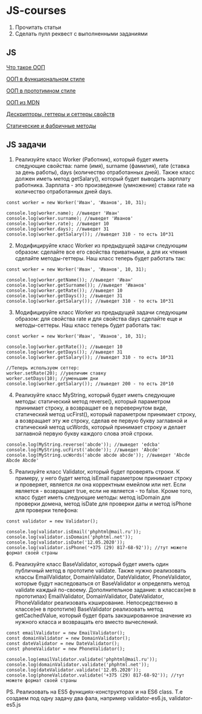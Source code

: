 # JS-courses
1. Прочитать статьи
2. Сделать пулл реквест с выполненными заданиями

##  JS
[Что такое ООП](https://habrahabr.ru/post/148015/)

[ООП в функциональном стиле](https://learn.javascript.ru/oop)

[ООП в прототимном стиле](https://learn.javascript.ru/prototypes)

[ООП из MDN](https://developer.mozilla.org/ru/docs/Learn/JavaScript/%D0%9E%D0%B1%D1%8A%D0%B5%D0%BA%D1%82%D1%8B/Object-oriented_JS)

[Дескрипторы, геттеры и сеттеры свойств](https://learn.javascript.ru/descriptors-getters-setters)

[Статические и фабричные методы](https://learn.javascript.ru/static-properties-and-methods)

## JS задачи
1. Реализуйте класс Worker (Работник), который будет иметь следующие свойства: name (имя), surname (фамилия), rate (ставка за день работы), days (количество отработанных дней). Также класс должен иметь метод getSalary(), который будет выводить зарплату работника. Зарплата - это произведение (умножение) ставки rate на количество отработанных дней days.
```
const worker = new Worker('Иван', 'Иванов', 10, 31);

console.log(worker.name); //выведет 'Иван'
console.log(worker.surname); //выведет 'Иванов'
console.log(worker.rate); //выведет 10
console.log(worker.days); //выведет 31
console.log(worker.getSalary()); //выведет 310 - то есть 10*31
```

2. Модифицируйте класс Worker из предыдущей задачи следующим образом: сделайте все его свойства приватными, а для их чтения сделайте методы-геттеры. Наш класс теперь будет работать так:
```
const worker = new Worker('Иван', 'Иванов', 10, 31);

console.log(worker.getName()); //выведет 'Иван'
console.log(worker.getSurname()); //выведет 'Иванов'
console.log(worker.getRate()); //выведет 10
console.log(worker.getDays()); //выведет 31
console.log(worker.getSalary()); //выведет 310 - то есть 10*31
```

3. Модифицируйте класс Worker из предыдущей задачи следующим образом: для свойства rate и для свойства days сделайте еще и методы-сеттеры. Наш класс теперь будет работать так:
```
const worker = new Worker('Иван', 'Иванов', 10, 31);

console.log(worker.getRate()); //выведет 10
console.log(worker.getDays()); //выведет 31
console.log(worker.getSalary()); //выведет 310 - то есть 10*31

//Теперь используем сеттер:
worker.setRate(20); //увеличим ставку
worker.setDays(10); //уменьшим дни
console.log(worker.getSalary()); //выведет 200 - то есть 20*10
```

4. Реализуйте класс MyString, который будет иметь следующие методы: статический метод reverse(), который параметром принимает строку, а возвращает ее в перевернутом виде, статический метод ucFirst(), который параметром принимает строку, а возвращает эту же строку, сделав ее первую букву заглавной и статический метод ucWords, который принимает строку и делает заглавной первую букву каждого слова этой строки.
```
console.log(MyString.reverse('abcde')); //выведет 'edcba'
console.log(MyString.ucFirst('abcde')); //выведет 'Abcde'
console.log(MyString.ucWords('abcde abcde abcde')); //выведет 'Abcde Abcde Abcde'
```

5.  Реализуйте класс Validator, который будет проверять строки. К примеру, у него будет метод isEmail параметром принимает строку и проверяет, является ли она корректным емейлом или нет. Если является - возвращает true, если не является - то false. Кроме того, класс будет иметь следующие методы: метод isDomain для проверки домена, метод isDate для проверки даты и метод isPhone для проверки телефона:
```
const validator = new Validator();

console.log(validator.isEmail('phphtml@mail.ru'));
console.log(validator.isDomain('phphtml.net'));
console.log(validator.isDate('12.05.2020'));
console.log(validator.isPhone('+375 (29) 817-68-92')); //тут можете формат своей страны
```

6.  Реализуйте класс BaseValidator, который будет иметь один публичный метод в прототипе validate. Также нужно реализовать классы EmailValidator, DomainValidator, DateValidator, PhoneValidator, которые будут наследоваться от BaseValidator и определять метод validate каждый по-своему. Дополнительное задание: в классах(не в прототипах) EmailValidator, DomainValidator, DateValidator, PhoneValidator реализовать кэширование. Непосредственно в классе(не в прототипе) BaseValidator реализовать метод getCachedValue, который будет брать закэшированное значение из нужного класса и возвращать его вместо вычеслений.
```
const emailValidator = new EmailValidator();
const domainValidator = new DomainValidator();
const dateValidator = new DateValidator();
const phoneValidator = new PhoneValidator();

console.log(emailValidator.validate('phphtml@mail.ru'));
console.log(domainValidator.validate('phphtml.net'));
console.log(dateValidator.validate('12.05.2020'));
console.log(phoneValidator.validate('+375 (29) 817-68-92')); //тут можете формат своей страны
```

PS. Реализовать на ES5 функциях-конструкторах и на ES6 class. Т.е создаем под одну задачу два фала, например validator-es6.js, validator-es5.js
